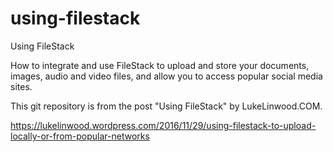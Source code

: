 # using-filestack
Using FileStack

How to integrate and use FileStack to upload and store your documents, images, audio and video files, and allow you to access popular social media sites.

This git repository is from the post "Using FileStack" by LukeLinwood.COM.

https://lukelinwood.wordpress.com/2016/11/29/using-filestack-to-upload-locally-or-from-popular-networks
